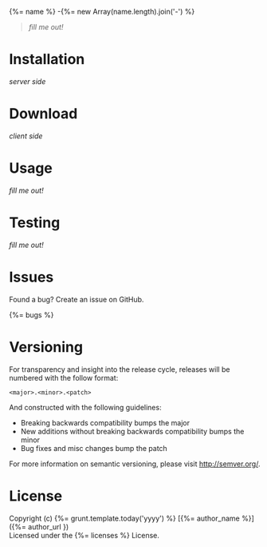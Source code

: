 {%= name %}
-{%= new Array(name.length).join('-') %}

> *fill me out!*

Installation
============

*server side*

Download
========

*client side*

Usage
=====

*fill me out!*

Testing
=======

*fill me out!*

Issues
======

Found a bug? Create an issue on GitHub.

{%= bugs %}

Versioning
==========

For transparency and insight into the release cycle, releases will be numbered with the follow format:

`<major>.<minor>.<patch>`

And constructed with the following guidelines:

* Breaking backwards compatibility bumps the major
* New additions without breaking backwards compatibility bumps the minor
* Bug fixes and misc changes bump the patch

For more information on semantic versioning, please visit http://semver.org/.

License
=======

Copyright (c) {%= grunt.template.today('yyyy') %} [{%= author_name %}]({%= author_url })  
Licensed under the {%= licenses %} License.
